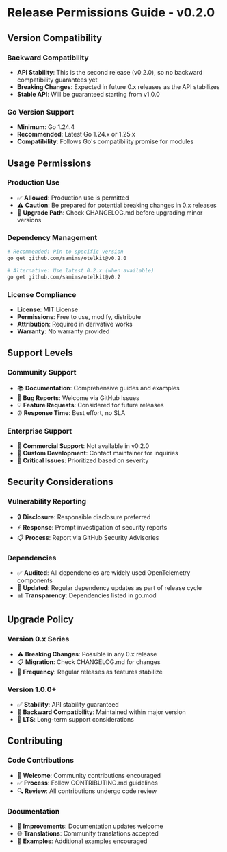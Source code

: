 # Release Permissions Guide - v0.2.0

## Version Compatibility

### Backward Compatibility
- **API Stability**: This is the second release (v0.2.0), so no backward compatibility guarantees yet
- **Breaking Changes**: Expected in future 0.x releases as the API stabilizes
- **Stable API**: Will be guaranteed starting from v1.0.0

### Go Version Support
- **Minimum**: Go 1.24.4
- **Recommended**: Latest Go 1.24.x or 1.25.x
- **Compatibility**: Follows Go's compatibility promise for modules

## Usage Permissions

### Production Use
- ✅ **Allowed**: Production use is permitted
- ⚠️ **Caution**: Be prepared for potential breaking changes in 0.x releases
- 🔄 **Upgrade Path**: Check CHANGELOG.md before upgrading minor versions

### Dependency Management
```bash
# Recommended: Pin to specific version
go get github.com/samims/otelkit@v0.2.0

# Alternative: Use latest 0.2.x (when available)
go get github.com/samims/otelkit@v0.2
```

### License Compliance
- **License**: MIT License
- **Permissions**: Free to use, modify, distribute
- **Attribution**: Required in derivative works
- **Warranty**: No warranty provided

## Support Levels

### Community Support
- 📚 **Documentation**: Comprehensive guides and examples
- 🐛 **Bug Reports**: Welcome via GitHub Issues
- 💡 **Feature Requests**: Considered for future releases
- ⏰ **Response Time**: Best effort, no SLA

### Enterprise Support
- 🏢 **Commercial Support**: Not available in v0.2.0
- 🔧 **Custom Development**: Contact maintainer for inquiries
- 🚨 **Critical Issues**: Prioritized based on severity

## Security Considerations

### Vulnerability Reporting
- 🔒 **Disclosure**: Responsible disclosure preferred
- ⚡ **Response**: Prompt investigation of security reports
- 📋 **Process**: Report via GitHub Security Advisories

### Dependencies
- ✅ **Audited**: All dependencies are widely used OpenTelemetry components
- 🔄 **Updated**: Regular dependency updates as part of release cycle
- 📊 **Transparency**: Dependencies listed in go.mod

## Upgrade Policy

### Version 0.x Series
- ⚠️ **Breaking Changes**: Possible in any 0.x release
- 📋 **Migration**: Check CHANGELOG.md for changes
- 🔄 **Frequency**: Regular releases as features stabilize

### Version 1.0.0+  
- ✅ **Stability**: API stability guaranteed
- 🔄 **Backward Compatibility**: Maintained within major version
- 📅 **LTS**: Long-term support considerations

## Contributing

### Code Contributions
- 🤝 **Welcome**: Community contributions encouraged
- ✅ **Process**: Follow CONTRIBUTING.md guidelines
- 🔍 **Review**: All contributions undergo code review

### Documentation
- 📖 **Improvements**: Documentation updates welcome
- 🌐 **Translations**: Community translations accepted
- 🎯 **Examples**: Additional examples encouraged
